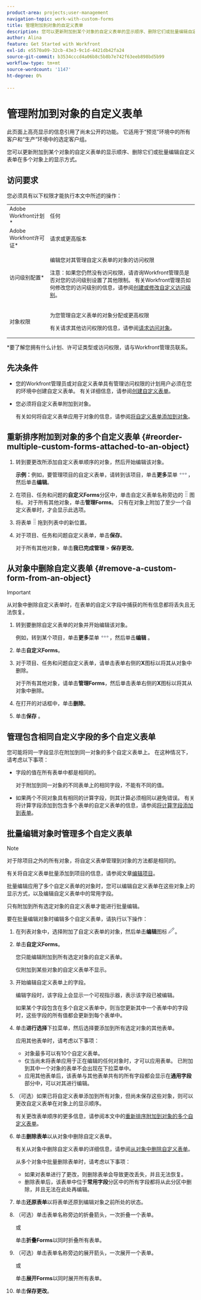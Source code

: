 ```yaml
---
product-area: projects;user-management
navigation-topic: work-with-custom-forms
title: 管理附加到对象的自定义表单
description: 您可以更新附加到某个对象的自定义表单的显示顺序、删除它们或批量编辑自定义表单在多个对象上的显示方式。
author: Alina
feature: Get Started with Workfront
exl-id: e5570a09-32cb-43e3-9c1d-4421db42fa24
source-git-commit: b3534cccd4a06b8c5b8b7e742f63eeb898bd5b99
workflow-type: tm+mt
source-wordcount: '1147'
ht-degree: 0%

---
```


# 管理附加到对象的自定义表单

<span class="preview">此页面上高亮显示的信息引用了尚未公开的功能。 它适用于“预览”环境中的所有客户和“生产”环境中的选定客户组。</span>

您可以更新附加到某个对象的自定义表单的显示顺序、删除它们或批量编辑自定义表单在多个对象上的显示方式。

## 访问要求

您必须具有以下权限才能执行本文中所述的操作：

<table style="table-layout:auto"> 
 <col> 
 <col> 
 <tbody> 
  <tr> 
   <td role="rowheader">Adobe Workfront计划*</td> 
   <td> <p>任何 </p> </td> 
  </tr> 
  <tr> 
   <td role="rowheader">Adobe Workfront许可证*</td> 
   <td> <p>请求或更高版本</p> </td> 
  </tr> 
  <tr> 
   <td role="rowheader">访问级别配置*</td> 
   <td> <p>编辑您对其管理自定义表单的对象的访问权限</p> <p>注意：如果您仍然没有访问权限，请咨询Workfront管理员是否对您的访问级别设置了其他限制。 有关Workfront管理员如何修改您的访问级别的信息，请参阅<a href="../../administration-and-setup/add-users/configure-and-grant-access/create-modify-access-levels.md" class="MCXref xref">创建或修改自定义访问级别</a>。</p> </td> 
  </tr> 
  <tr> 
   <td role="rowheader">对象权限</td> 
   <td> <p>为您管理自定义表单的对象分配或更高权限</p> <p>有关请求其他访问权限的信息，请参阅<a href="../../workfront-basics/grant-and-request-access-to-objects/request-access.md" class="MCXref xref">请求访问对象</a>。</p> </td> 
  </tr> 
 </tbody> 
</table>

&#42;要了解您拥有什么计划、许可证类型或访问权限，请与Workfront管理员联系。

## 先决条件

* 您的Workfront管理员或对自定义表单具有管理访问权限的计划用户必须在您的环境中创建自定义表单。 有关详细信息，请参阅[创建自定义表单](/help/quicksilver/administration-and-setup/customize-workfront/create-manage-custom-forms/form-designer/design-a-form/design-a-form.md)。
* 您必须将自定义表单附加到对象。

  有关如何将自定义表单应用于对象的信息，请参阅[将自定义表单添加到对象](../../workfront-basics/work-with-custom-forms/add-a-custom-form-to-an-object.md)。

## 重新排序附加到对象的多个自定义表单 {#reorder-multiple-custom-forms-attached-to-an-object}

1. 转到要更改所添加自定义表单顺序的对象，然后开始编辑该对象。

   **示例：**&#x200B;例如，要管理项目的自定义表单，请转到该项目，单击&#x200B;**更多**&#x200B;菜单![](assets/more-icon.png)，然后单击&#x200B;**编辑**。

1. 在项目、任务和问题的&#x200B;**自定义Forms**&#x200B;分区中，单击自定义表单名称旁边的![](assets/move-icon---dots.png)图标。 对于所有其他对象，单击&#x200B;**管理Forms**。 只有在对象上附加了至少一个自定义表单时，才会显示此选项。
1. 将表单![](assets/move-icon---dots.png)拖到列表中的新位置。
1. 对于项目、任务和问题自定义表单，单击&#x200B;**保存**。

   对于所有其他对象，单击&#x200B;**我已完成管理** > **保存更改**。

## 从对象中删除自定义表单 {#remove-a-custom-form-from-an-object}

>[!IMPORTANT]
>
>从对象中删除自定义表单时，在表单的自定义字段中捕获的所有信息都将丢失且无法恢复。

1. 转到要删除自定义表单的对象并开始编辑该对象。

   例如，转到某个项目，单击&#x200B;**更多**&#x200B;菜单![](assets/more-icon.png)，然后单击&#x200B;**编辑** 。

1. 单击&#x200B;**自定义Forms**。
1. 对于项目、任务和问题自定义表单，请单击表单右侧的&#x200B;**X**&#x200B;图标以将其从对象中删除。

   对于所有其他对象，请单击&#x200B;**管理Forms**，然后单击表单右侧的&#x200B;**X**&#x200B;图标以将其从对象中删除。

1. <span class="preview">在打开的对话框中，单击&#x200B;**删除**。</span>

1. 单击&#x200B;**保存** 。

## 管理包含相同自定义字段的多个自定义表单

您可能将同一字段显示在附加到同一对象的多个自定义表单上。 在这种情况下，请考虑以下事项：

* 字段的值在所有表单中都是相同的。

  对于附加到同一对象的不同表单上的相同字段，不能有不同的值。

* 如果两个不同对象具有相同的计算字段，则其计算必须相同以避免错误。 有关将计算字段添加到包含多个表单的自定义表单的信息，请参阅[将计算字段添加到表单](/help/quicksilver/administration-and-setup/customize-workfront/create-manage-custom-forms/form-designer/design-a-form/add-a-calculated-field.md)。

## 批量编辑对象时管理多个自定义表单

<!--
drafted for bulk-editing projects. When it releases to Prod for projects, take "in the preview environment" and the yellow tags out. Add additional objects here in the same way when they become available:-->

>[!NOTE]
>
>对于除项目之外的所有对象，将自定义表单管理到对象的方法都是相同的。
>
>有关将自定义表单批量添加到项目的信息，请参阅文章[编辑项目](../../manage-work/projects/manage-projects/edit-projects.md)。

批量编辑应用了多个自定义表单的对象时，您可以编辑自定义表单在这些对象上的显示方式，以及编辑自定义表单中的常用字段。

只有附加到所有选定对象的自定义表单才能进行批量编辑。

要在批量编辑对象时编辑多个自定义表单，请执行以下操作：

1. 在列表对象中，选择附加了自定义表单的对象，然后单击&#x200B;**编辑**&#x200B;图标![](assets/edit-icon.png)。
1. 单击&#x200B;**自定义Forms**。

   您只能编辑附加到所有选定对象的自定义表单。

   仅附加到某些对象的自定义表单不显示。

1. 开始编辑自定义表单上的字段。

   编辑字段时，该字段上会显示一个可视指示器，表示该字段已被编辑。

   如果某个字段包含在多个自定义表单中，则当您更新其中一个表单中的字段时，这些字段的所有值都会更新到每个表单中。

1. 单击&#x200B;**进行选择**&#x200B;下拉菜单，然后选择要添加到所有选定对象的其他表单。

   应用其他表单时，请考虑以下事项：

   * 对象最多可以有10个自定义表单。
   * 仅当尚未将表单应用于正在编辑的任何对象时，才可以应用表单。 已附加到其中一个对象的表单不会出现在下拉菜单中。
   * 应用其他表单后，该表单与其他表单共有的所有字段都会显示在&#x200B;**通用字段**&#x200B;部分中，可以对其进行编辑。

1. （可选）如果已将自定义表单添加到所有对象，但尚未保存这些对象，则可以更改自定义表单在对象上的显示顺序。

   有关更改表单顺序的更多信息，请参阅本文中的[重新排序附加到对象的多个自定义表单](#reorder-multiple-custom-forms-attached-to-an-object)。

1. 单击&#x200B;**删除表单**&#x200B;以从对象中删除自定义表单。

   有关从对象中删除自定义表单的详细信息，请参阅[从对象中删除自定义表单](#remove-a-custom-form-from-an-object)。

   从多个对象中批量删除表单时，请考虑以下事项：

   * 如果对表单进行了更改，则删除表单会导致更改丢失，并且无法恢复。
   * 删除表单后，该表单中位于&#x200B;**常用字段**&#x200B;分区中的所有字段都将从此分区中删除，并且无法在此处再编辑。

1. 单击&#x200B;**还原表单**&#x200B;以将表单还原到编辑对象之前所处的状态。
1. （可选）单击表单名称旁边的折叠箭头，一次折叠一个表单。

   或

   单击&#x200B;**折叠Forms**&#x200B;以同时折叠所有表单。

1. （可选）单击表单名称旁边的展开箭头，一次展开一个表单。

   或

   单击&#x200B;**展开Forms**&#x200B;以同时展开所有表单。 

1. 单击&#x200B;**保存更改**。
